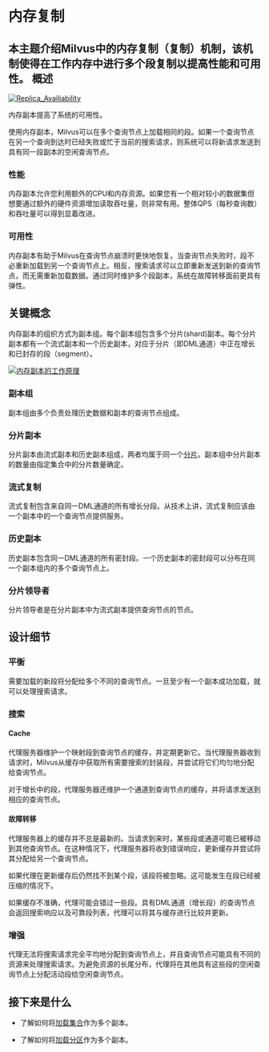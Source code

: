 
内存复制
===

本主题介绍Milvus中的内存复制（复制）机制，该机制使得在工作内存中进行多个段复制以提高性能和可用性。
概述
--------

[![Replica_Availiability](https://milvus.io/static/ebf9b14808e4a036987922bf5d85145f/0a251/replica_availability.jpg "内存副本提高了系统的可用性。")](https://milvus.io/static/ebf9b14808e4a036987922bf5d85145f/19292/replica_availability.jpg)

内存副本提高了系统的可用性。

使用内存副本，Milvus可以在多个查询节点上加载相同的段。如果一个查询节点在另一个查询到达时已经失败或忙于当前的搜索请求，则系统可以将新请求发送到具有同一段副本的空闲查询节点。

### 性能

内存副本允许您利用额外的CPU和内存资源。如果您有一个相对较小的数据集但想要通过额外的硬件资源增加读取吞吐量，则非常有用。整体QPS（每秒查询数）和吞吐量可以得到显着改进。

### 可用性

内存副本有助于Milvus在查询节点崩溃时更快地恢复。当查询节点失败时，段不必重新加载到另一个查询节点上。相反，搜索请求可以立即重新发送到新的查询节点，而无需重新加载数据。通过同时维护多个段副本，系统在故障转移面前更具有弹性。

关键概念
------------

内存副本的组织方式为副本组。每个副本组包含多个分片(shard)副本。每个分片副本都有一个流式副本和一个历史副本，对应于分片（即DML通道）中正在增长和已封存的段（segment）。

[![内存副本的工作原理](https://milvus.io/static/ebf9b14808e4a036987922bf5d85145f/0a251/replica_availability.jpg "内存副本的工作原理")](https://milvus.io/static/ebf9b14808e4a036987922bf5d85145f/19292/replica_availability.jpg)

### 副本组

副本组由多个负责处理历史数据和副本的查询节点组成。
### 分片副本

分片副本由流式副本和历史副本组成，两者均属于同一个[分片](https://milvus.io/blog/deep-dive-1-milvus-architecture-overview.md#Shard)。副本组中分片副本的数量由指定集合中的分片数量确定。

### 流式复制

流式复制包含来自同一DML通道的所有增长分段。从技术上讲，流式复制应该由一个副本中的一个查询节点提供服务。

### 历史副本

历史副本包含同一DML通道的所有密封段。一个历史副本的密封段可以分布在同一个副本组内的多个查询节点上。

### 分片领导者

分片领导者是在分片副本中为流式副本提供查询节点的节点。

设计细节
----

### 平衡

需要加载的新段将分配给多个不同的查询节点。一旦至少有一个副本成功加载，就可以处理搜索请求。

### 搜索

#### Cache

代理服务器维护一个映射段到查询节点的缓存，并定期更新它。当代理服务器收到请求时，Milvus从缓存中获取所有需要搜索的封装段，并尝试将它们均匀地分配给查询节点。

对于增长中的段，代理服务器还维护一个通道到查询节点的缓存，并将请求发送到相应的查询节点。

#### 故障转移

代理服务器上的缓存并不总是最新的。当请求到来时，某些段或通道可能已被移动到其他查询节点。在这种情况下，代理服务器将收到错误响应，更新缓存并尝试将其分配给另一个查询节点。

如果代理在更新缓存后仍然找不到某个段，该段将被忽略。这可能发生在段已经被压缩的情况下。

如果缓存不准确，代理可能会错过一些段。具有DML通道（增长段）的查询节点会返回搜索响应以及可靠段列表，代理可以将其与缓存进行比较并更新。

### 增强

代理无法将搜索请求完全平均地分配到查询节点上，并且查询节点可能具有不同的资源来处理搜索请求。为避免资源的长尾分布，代理将在其他具有这些段的空闲查询节点上分配活动段给空闲查询节点。

接下来是什么
------

* 了解如何将[加载集合](load_collection.md)作为多个副本。

* 了解如何将[加载分区](load_partition.md)作为多个副本。
